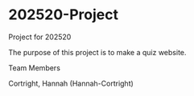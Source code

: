 # 202520-Project
Project for 202520

The purpose of this project is to make a quiz website. 

Team Members

Cortright, Hannah (Hannah-Cortright)